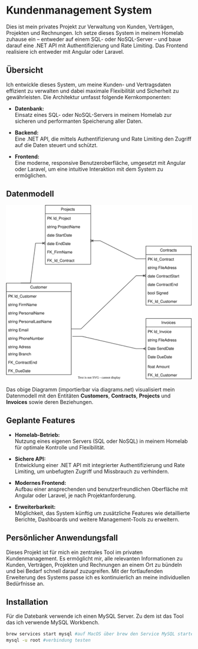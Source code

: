 # Kundenmanagement System

Dies ist mein privates Projekt zur Verwaltung von Kunden, Verträgen, Projekten und Rechnungen. Ich setze dieses System in meinem Homelab zuhause ein – entweder auf einem SQL- oder NoSQL-Server – und baue darauf eine .NET API mit Authentifizierung und Rate Limiting. Das Frontend realisiere ich entweder mit Angular oder Laravel.

## Übersicht

Ich entwickle dieses System, um meine Kunden- und Vertragsdaten effizient zu verwalten und dabei maximale Flexibilität und Sicherheit zu gewährleisten. Die Architektur umfasst folgende Kernkomponenten:

- **Datenbank:**  
  Einsatz eines SQL- oder NoSQL-Servers in meinem Homelab zur sicheren und performanten Speicherung aller Daten.

- **Backend:**  
  Eine .NET API, die mittels Authentifizierung und Rate Limiting den Zugriff auf die Daten steuert und schützt.

- **Frontend:**  
  Eine moderne, responsive Benutzeroberfläche, umgesetzt mit Angular oder Laravel, um eine intuitive Interaktion mit dem System zu ermöglichen.

## Datenmodell

![Datenmodell](/Documentation/DatabaseSchema.svg)

Das obige Diagramm (importierbar via diagrams.net) visualisiert mein Datenmodell mit den Entitäten **Customers**, **Contracts**, **Projects** und **Invoices** sowie deren Beziehungen.

## Geplante Features

- **Homelab-Betrieb:**  
  Nutzung eines eigenen Servers (SQL oder NoSQL) in meinem Homelab für optimale Kontrolle und Flexibilität.

- **Sichere API:**  
  Entwicklung einer .NET API mit integrierter Authentifizierung und Rate Limiting, um unbefugten Zugriff und Missbrauch zu verhindern.

- **Modernes Frontend:**  
  Aufbau einer ansprechenden und benutzerfreundlichen Oberfläche mit Angular oder Laravel, je nach Projektanforderung.

- **Erweiterbarkeit:**  
  Möglichkeit, das System künftig um zusätzliche Features wie detaillierte Berichte, Dashboards und weitere Management-Tools zu erweitern.

## Persönlicher Anwendungsfall

Dieses Projekt ist für mich ein zentrales Tool im privaten Kundenmanagement. Es ermöglicht mir, alle relevanten Informationen zu Kunden, Verträgen, Projekten und Rechnungen an einem Ort zu bündeln und bei Bedarf schnell darauf zuzugreifen. Mit der fortlaufenden Erweiterung des Systems passe ich es kontinuierlich an meine individuellen Bedürfnisse an.


## Installation
Für die Datebank verwende ich einen MySQL Server. Zu dem ist das Tool das ich verwende MySQL Workbench.
```bash
brew services start mysql #auf MacOS über brew den Service MySQL starten.
mysql -u root #verbindung testen
```